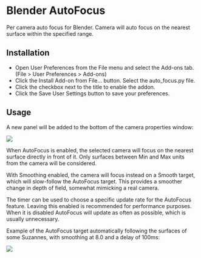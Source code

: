 # Blender AutoFocus
Per camera auto focus for Blender. Camera will auto focus on the nearest surface within the specified range.

## Installation

* Open User Preferences from the File menu and select the Add-ons tab. (File > User Preferences > Add-ons)
* Click the Install Add-on from File... button. Select the auto_focus.py file.
* Click the checkbox next to the title to enable the addon.
* Click the Save User Settings button to save your preferences.

## Usage

A new panel will be added to the bottom of the camera properties window:

<img src="https://i.imgur.com/26xcNaZ.png">

When AutoFocus is enabled, the selected camera will focus on the nearest surface directly in front of it. Only surfaces between Min and Max units from the camera will be considered.

With Smoothing enabled, the camera will focus instead on a Smooth target, which will slow-follow the AutoFocus target. This provides a smoother change in depth of field, somewhat mimicking a real camera.

The timer can be used to choose a specific update rate for the AutoFocus feature. Leaving this enabled is recommended for performance purposes. When it is disabled AutoFocus will update as often as possible, which is usually unnecessary.

Example of the AutoFocus target automatically following the surfaces of some Suzannes, with smoothing at 8.0 and a delay of 100ms:

![](autofocus.gif)
